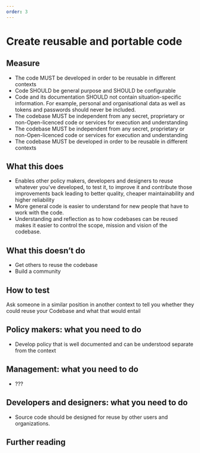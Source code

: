 ```yaml
---
order: 3
---
```


# Create reusable and portable code

## Measure

* The code MUST be developed in order to be reusable in different contexts
* Code SHOULD be general purpose and SHOULD be configurable
* Code and its documentation SHOULD not contain situation-specific information. For example, personal and organisational data as well as tokens and passwords should never be included.
* The codebase MUST be independent from any secret, proprietary or non-Open-licenced code or services for execution and understanding
* The codebase MUST be independent from any secret, proprietary or non-Open-licenced code or services for execution and understanding
* The codebase MUST be developed in order to be reusable in different contexts

## What this does

* Enables other policy makers, developers and designers to reuse whatever you've developed, to test it, to improve it and contribute those improvements back leading to better quality, cheaper maintainability and higher reliability
* More general code is easier to understand for new people that have to work with the code.
* Understanding and reflection as to how codebases can be reused makes it easier to control the scope, mission and vision of the codebase.

## What this doesn’t do

* Get others to reuse the codebase
* Build a community

## How to test

Ask someone in a similar position in another context to tell you whether they could reuse your Codebase and what that would entail

## Policy makers: what you need to do

* Develop policy that is well documented and can be understood separate from the context

## Management: what you need to do

* ???

## Developers and designers: what you need to do

* Source code should be designed for reuse by other users and organizations.

## Further reading
